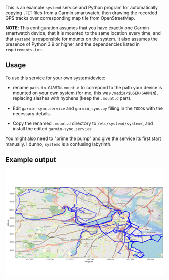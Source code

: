This is an example `systemd` service and Python program for automatically
copying `.FIT` files from a Garmin smartwatch, then drawing the recorded GPS
tracks over corresponding map tile from OpenStreetMap.

**NOTE**: This configuration assumes that you have exactly one Garmin
smartwatch device, that it is mounted to the same location every time, and
that `systemd` is responsible for mounts on the system. It also assumes the
presence of Python 3.9 or higher and the dependencies listed in
`requirements.txt`.

## Usage

To use this service for your own system/device:

* rename `path-to-GARMIN.mount.d` to correpond to the path your device is
  mounted on your own system (for me, this was `/media/$USER/GARMIN`),
  replacing slashes with hyphens (keep the `.mount.d` part).

* Edit `garmin-sync.service` and `garmin_sync.py` filling in the `TODO`s with
  the necessary details.

* Copy the renamed `.mount.d` directory to `/etc/systemd/system/`, and install
  the edited `garmin-sync.service`

You might also need to "prime the pump" and give the service its first start
manually. I dunno, `systemd` is a confusing labyrinth.

## Example output

![Map of the central Boston metropolitan area, with GPS traces overlaid](example_out.png)

